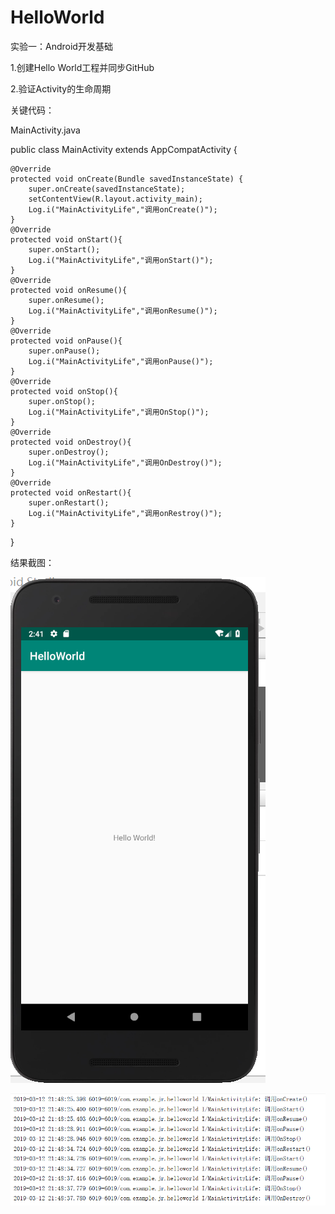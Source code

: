 # HelloWorld
实验一：Android开发基础

1.创建Hello World工程并同步GitHub

2.验证Activity的生命周期 

关键代码：

MainActivity.java

public class MainActivity extends AppCompatActivity {

    @Override
    protected void onCreate(Bundle savedInstanceState) {
        super.onCreate(savedInstanceState);
        setContentView(R.layout.activity_main);
        Log.i("MainActivityLife","调用onCreate()");
    }
    @Override
    protected void onStart(){
        super.onStart();
        Log.i("MainActivityLife","调用onStart()");
    }
    @Override
    protected void onResume(){
        super.onResume();
        Log.i("MainActivityLife","调用onResume()");
    }
    @Override
    protected void onPause(){
        super.onPause();
        Log.i("MainActivityLife","调用onPause()");
    }
    @Override
    protected void onStop(){
        super.onStop();
        Log.i("MainActivityLife","调用OnStop()");
    }
    @Override
    protected void onDestroy(){
        super.onDestroy();
        Log.i("MainActivityLife","调用OnDestroy()");
    }
    @Override
    protected void onRestart(){
        super.onRestart();
        Log.i("MainActivityLife","调用onRestroy()");
    }
}

结果截图：

![image](https://github.com/jinrongrong815/img_folder/blob/master/Lab_1_1.png)


![image](https://github.com/jinrongrong815/img_folder/blob/master/Lab_1.png)

